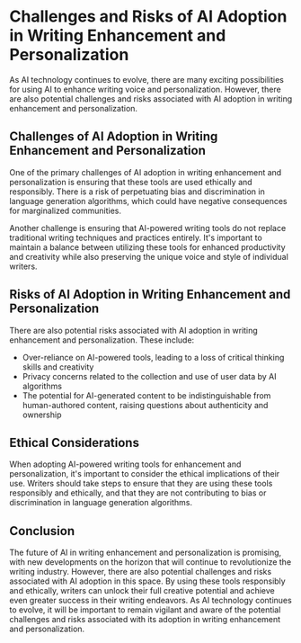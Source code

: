 Challenges and Risks of AI Adoption in Writing Enhancement and Personalization
==================================================================================================================================

As AI technology continues to evolve, there are many exciting possibilities for using AI to enhance writing voice and personalization. However, there are also potential challenges and risks associated with AI adoption in writing enhancement and personalization.

Challenges of AI Adoption in Writing Enhancement and Personalization
--------------------------------------------------------------------

One of the primary challenges of AI adoption in writing enhancement and personalization is ensuring that these tools are used ethically and responsibly. There is a risk of perpetuating bias and discrimination in language generation algorithms, which could have negative consequences for marginalized communities.

Another challenge is ensuring that AI-powered writing tools do not replace traditional writing techniques and practices entirely. It's important to maintain a balance between utilizing these tools for enhanced productivity and creativity while also preserving the unique voice and style of individual writers.

Risks of AI Adoption in Writing Enhancement and Personalization
---------------------------------------------------------------

There are also potential risks associated with AI adoption in writing enhancement and personalization. These include:

* Over-reliance on AI-powered tools, leading to a loss of critical thinking skills and creativity
* Privacy concerns related to the collection and use of user data by AI algorithms
* The potential for AI-generated content to be indistinguishable from human-authored content, raising questions about authenticity and ownership

Ethical Considerations
----------------------

When adopting AI-powered writing tools for enhancement and personalization, it's important to consider the ethical implications of their use. Writers should take steps to ensure that they are using these tools responsibly and ethically, and that they are not contributing to bias or discrimination in language generation algorithms.

Conclusion
----------

The future of AI in writing enhancement and personalization is promising, with new developments on the horizon that will continue to revolutionize the writing industry. However, there are also potential challenges and risks associated with AI adoption in this space. By using these tools responsibly and ethically, writers can unlock their full creative potential and achieve even greater success in their writing endeavors. As AI technology continues to evolve, it will be important to remain vigilant and aware of the potential challenges and risks associated with its adoption in writing enhancement and personalization.
